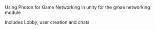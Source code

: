 Using Photon for Game Networking in unity for the gmae networking module

Includes Lobby, user creation and chats

